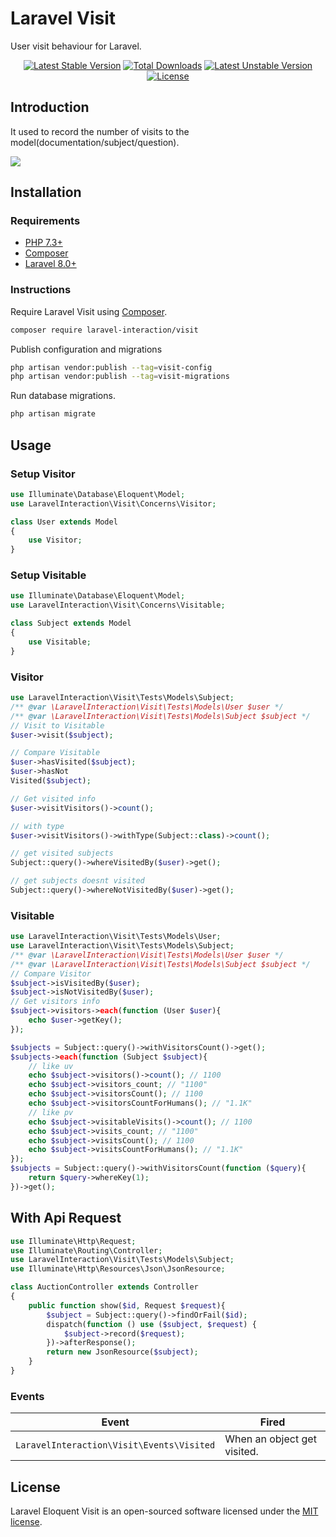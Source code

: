 # Laravel Visit

User visit behaviour for Laravel.

<p align="center">
<a href="https://packagist.org/packages/laravel-interaction/visit"><img src="https://poser.pugx.org/laravel-interaction/visit/v/stable.svg" alt="Latest Stable Version"></a>
<a href="https://packagist.org/packages/laravel-interaction/visit"><img src="https://poser.pugx.org/laravel-interaction/visit/downloads" alt="Total Downloads"></a>
<a href="https://packagist.org/packages/laravel-interaction/visit"><img src="https://poser.pugx.org/laravel-interaction/visit/v/unstable.svg" alt="Latest Unstable Version"></a>
<a href="https://packagist.org/packages/laravel-interaction/visit"><img src="https://poser.pugx.org/laravel-interaction/visit/license" alt="License"></a>
</p>

## Introduction

It used to record the number of visits to the model(documentation/subject/question).

![](https://img.shields.io/badge/%F0%9F%93%96-1.2k-green?style=social)

## Installation

### Requirements

- [PHP 7.3+](https://php.net/releases/)
- [Composer](https://getcomposer.org)
- [Laravel 8.0+](https://laravel.com/docs/releases)

### Instructions

Require Laravel Visit using [Composer](https://getcomposer.org).

```bash
composer require laravel-interaction/visit
```

Publish configuration and migrations

```bash
php artisan vendor:publish --tag=visit-config
php artisan vendor:publish --tag=visit-migrations
```

Run database migrations.

```bash
php artisan migrate
```

## Usage

### Setup Visitor

```php
use Illuminate\Database\Eloquent\Model;
use LaravelInteraction\Visit\Concerns\Visitor;

class User extends Model
{
    use Visitor;
}
```

### Setup Visitable

```php
use Illuminate\Database\Eloquent\Model;
use LaravelInteraction\Visit\Concerns\Visitable;

class Subject extends Model
{
    use Visitable;
}
```

### Visitor

```php
use LaravelInteraction\Visit\Tests\Models\Subject;
/** @var \LaravelInteraction\Visit\Tests\Models\User $user */
/** @var \LaravelInteraction\Visit\Tests\Models\Subject $subject */
// Visit to Visitable
$user->visit($subject);

// Compare Visitable
$user->hasVisited($subject);
$user->hasNot
Visited($subject);

// Get visited info
$user->visitVisitors()->count(); 

// with type
$user->visitVisitors()->withType(Subject::class)->count(); 

// get visited subjects
Subject::query()->whereVisitedBy($user)->get();

// get subjects doesnt visited
Subject::query()->whereNotVisitedBy($user)->get();
```

### Visitable

```php
use LaravelInteraction\Visit\Tests\Models\User;
use LaravelInteraction\Visit\Tests\Models\Subject;
/** @var \LaravelInteraction\Visit\Tests\Models\User $user */
/** @var \LaravelInteraction\Visit\Tests\Models\Subject $subject */
// Compare Visitor
$subject->isVisitedBy($user); 
$subject->isNotVisitedBy($user);
// Get visitors info
$subject->visitors->each(function (User $user){
    echo $user->getKey();
});

$subjects = Subject::query()->withVisitorsCount()->get();
$subjects->each(function (Subject $subject){
    // like uv
    echo $subject->visitors()->count(); // 1100
    echo $subject->visitors_count; // "1100"
    echo $subject->visitorsCount(); // 1100
    echo $subject->visitorsCountForHumans(); // "1.1K"
    // like pv
    echo $subject->visitableVisits()->count(); // 1100
    echo $subject->visits_count; // "1100"
    echo $subject->visitsCount(); // 1100
    echo $subject->visitsCountForHumans(); // "1.1K"
});
$subjects = Subject::query()->withVisitorsCount(function ($query){
    return $query->whereKey(1);
})->get();
```

## With Api Request

```php
use Illuminate\Http\Request;
use Illuminate\Routing\Controller;
use LaravelInteraction\Visit\Tests\Models\Subject;
use Illuminate\Http\Resources\Json\JsonResource;

class AuctionController extends Controller
{
    public function show($id, Request $request){
        $subject = Subject::query()->findOrFail($id);
        dispatch(function () use ($subject, $request) {
            $subject->record($request);
        })->afterResponse();
        return new JsonResource($subject);
    }
}
```

### Events

| Event | Fired |
| --- | --- |
| `LaravelInteraction\Visit\Events\Visited` | When an object get visited. |

## License

Laravel Eloquent Visit is an open-sourced software licensed under the [MIT license](LICENSE).
